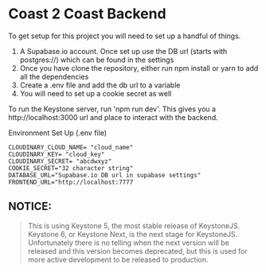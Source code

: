 # Coast 2 Coast Backend

To get setup for this project you will need to set up a handful of things.

1. A Supabase.io account. Once set up use the DB url (starts with postgres://) which can be found in the settings
2. Once you have clone the repository, either run npm install or yarn to add all the dependencies
3. Create a .env file and add the db url to a variable
4. You will need to set up a cookie secret as well

To run the Keystone server, run 'npm run dev'. This gives you a http://localhost:3000 url and place to interact with the backend.

Environment Set Up (.env file)

```
CLOUDINARY_CLOUD_NAME= "cloud_name"
CLOUDINARY_KEY= "cloud_key"
CLOUDINARY_SECRET= "abcdwxyz"
COOKIE_SECRET="32 character string"
DATABASE_URL="Supabase.io DB url in supabase settings"
FRONTEND_URL="http://localhost:7777
```

## NOTICE:

> This is using Keystone 5, the most stable release of KeystoneJS. Keystone 6, or Keystone Next, is the next stage for KeystoneJS. Unfortunately there is no telling when the next version will be released and this version becomes deprecated, but this is used for more active development to be released to production.
